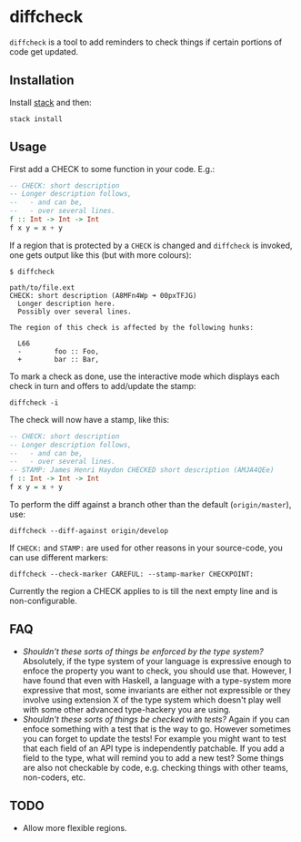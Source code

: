 # diffcheck

`diffcheck` is a tool to add reminders to check things if certain portions of
code get updated.

## Installation

Install [stack](https://docs.haskellstack.org/en/stable/README/#how-to-install) and then:

```
stack install
```

## Usage

First add a CHECK to some function in your code. E.g.:

``` haskell
-- CHECK: short description
-- Longer description follows,
--   - and can be,
--   - over several lines.
f :: Int -> Int -> Int
f x y = x + y
```

If a region that is protected by a `CHECK` is changed and `diffcheck` is
invoked, one gets output like this (but with more colours):

```
$ diffcheck

path/to/file.ext
CHECK: short description (A8MFn4Wp ➜ 00pxTFJG)
  Longer description here.
  Possibly over several lines.

The region of this check is affected by the following hunks:

  L66
  -        foo :: Foo,
  +        bar :: Bar,
```

To mark a check as done, use the interactive mode which displays each check in
turn and offers to add/update the stamp:

```
diffcheck -i
```

The check will now have a stamp, like this:

``` haskell
-- CHECK: short description
-- Longer description follows,
--   - and can be,
--   - over several lines.
-- STAMP: James Henri Haydon CHECKED short description (AMJA4QEe)
f :: Int -> Int -> Int
f x y = x + y
```

To perform the diff against a branch other than the default (`origin/master`),
use:

```
diffcheck --diff-against origin/develop
```

If `CHECK:` and `STAMP:` are used for other reasons in your source-code, you can
use different markers:

```
diffcheck --check-marker CAREFUL: --stamp-marker CHECKPOINT:
```

Currently the region a CHECK applies to is till the next empty line and is
non-configurable.

## FAQ

- _Shouldn't these sorts of things be enforced by the type system?_ Absolutely,
  if the type system of your language is expressive enough to enfoce the
  property you want to check, you should use that. However, I have found that
  even with Haskell, a language with a type-system more expressive that most,
  some invariants are either not expressible or they involve using extension X
  of the type system which doesn't play well with some other advanced
  type-hackery you are using.
- _Shouldn't these sorts of things be checked with tests?_ Again if you can
  enfoce something with a test that is the way to go. However sometimes you can
  forget to update the tests! For example you might want to test that each field
  of an API type is independently patchable. If you add a field to the type,
  what will remind you to add a new test? Some things are also not checkable by
  code, e.g. checking things with other teams, non-coders, etc.

## TODO

- Allow more flexible regions.
